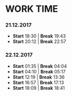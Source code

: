 # WORK TIME
### 21.12.2017
* **Start** 18:30 | **Break** 19:43
* **Start** 20:12 | **Break** 22:57
### 22.12.2017
* **Start** 01:35 | **Break** 04:04
* **Start** 04:10 | **Break** 05:17
* **Start** 12:19 | **Break** 13:36
* **Start** 16:57 | **Break** 17:13
* **Start** 18:09 | **Break** 18:41
